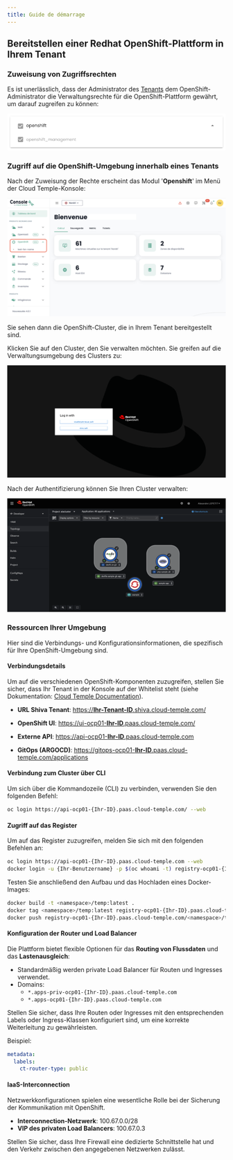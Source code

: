 ```yaml
---
title: Guide de démarrage
---
```


## Bereitstellen einer Redhat OpenShift-Plattform in Ihrem Tenant

### Zuweisung von Zugriffsrechten

Es ist unerlässlich, dass der Administrator des [Tenants](../console/iam/concepts.md#tenants) dem OpenShift-Administrator die Verwaltungsrechte für die OpenShift-Plattform gewährt, um darauf zugreifen zu können:

![](images/oshift_rights.png)

### Zugriff auf die OpenShift-Umgebung innerhalb eines Tenants

Nach der Zuweisung der Rechte erscheint das Modul '__Openshift__' im Menü der Cloud Temple-Konsole:

![](images/oshift_menu_001.png)

Sie sehen dann die OpenShift-Cluster, die in Ihrem Tenant bereitgestellt sind.

Klicken Sie auf den Cluster, den Sie verwalten möchten. Sie greifen auf die Verwaltungsumgebung des Clusters zu:

![](images/oshift_menu_002.png)

Nach der Authentifizierung können Sie Ihren Cluster verwalten:

![](images/oshift_menu_003.png)

### Ressourcen Ihrer Umgebung

Hier sind die Verbindungs- und Konfigurationsinformationen, die spezifisch für Ihre OpenShift-Umgebung sind.

#### Verbindungsdetails

Um auf die verschiedenen OpenShift-Komponenten zuzugreifen, stellen Sie sicher, dass Ihr Tenant in der Konsole auf der Whitelist steht (siehe Dokumentation: [Cloud Temple Documentation](https://docs.cloud-temple.com/)).

- __URL Shiva Tenant__:
  [https://**Ihr-Tenant-ID**.shiva.cloud-temple.com/](https://**Ihr-Tenant-ID**.shiva.cloud-temple.com/)
  
- __OpenShift UI__:
  [https://ui-ocp01-**Ihr-ID**.paas.cloud-temple.com/](https://ui-ocp01-**Ihr-ID**.paas.cloud-temple.com/)
  
- __Externe API__:
  [https://api-ocp01-**Ihr-ID**.paas.cloud-temple.com](https://api-ocp01-**Ihr-ID**.paas.cloud-temple.com)
  
- __GitOps (ARGOCD)__:
  [https://gitops-ocp01-**Ihr-ID**.paas.cloud-temple.com/applications](https://gitops-ocp01-**Ihr-ID**.paas.cloud-temple.com/applications)

#### Verbindung zum Cluster über CLI

Um sich über die Kommandozeile (CLI) zu verbinden, verwenden Sie den folgenden Befehl:

```bash
oc login https://api-ocp01-{Ihr-ID}.paas.cloud-temple.com/ --web
```

#### Zugriff auf das Register

Um auf das Register zuzugreifen, melden Sie sich mit den folgenden Befehlen an:

```bash
oc login https://api-ocp01-{Ihr-ID}.paas.cloud-temple.com --web
docker login -u {Ihr-Benutzername} -p $(oc whoami -t) registry-ocp01-{Ihr-ID}.paas.cloud-temple.com
```

Testen Sie anschließend den Aufbau und das Hochladen eines Docker-Images:

```bash
docker build -t <namespace>/temp:latest .
docker tag <namespace>/temp:latest registry-ocp01-{Ihr-ID}.paas.cloud-temple.com/<namespace>/temp:latest
docker push registry-ocp01-{Ihr-ID}.paas.cloud-temple.com/<namespace>/temp:latest
```

#### Konfiguration der Router und Load Balancer

Die Plattform bietet flexible Optionen für das __Routing von Flussdaten__ und das __Lastenausgleich__:

- Standardmäßig werden private Load Balancer für Routen und Ingresses verwendet.
- Domains:
  - `*.apps-priv-ocp01-{Ihr-ID}.paas.cloud-temple.com`
  - `*.apps-ocp01-{Ihr-ID}.paas.cloud-temple.com`

Stellen Sie sicher, dass Ihre Routen oder Ingresses mit den entsprechenden Labels oder Ingress-Klassen konfiguriert sind, um eine korrekte Weiterleitung zu gewährleisten.

Beispiel:

```yaml
metadata:
  labels:
    ct-router-type: public
```

#### IaaS-Interconnection

Netzwerkkonfigurationen spielen eine wesentliche Rolle bei der Sicherung der Kommunikation mit OpenShift.

- __Interconnection-Netzwerk__: 100.67.0.0/28
- __VIP des privaten Load Balancers__: 100.67.0.3

Stellen Sie sicher, dass Ihre Firewall eine dedizierte Schnittstelle hat und den Verkehr zwischen den angegebenen Netzwerken zulässt.